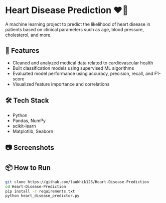 # Heart Disease Prediction ❤️🧠

A machine learning project to predict the likelihood of heart disease in patients based on clinical parameters such as age, blood pressure, cholesterol, and more.

## 🚀 Features

- Cleaned and analyzed medical data related to cardiovascular health
- Built classification models using supervised ML algorithms
- Evaluated model performance using accuracy, precision, recall, and F1-score
- Visualized feature importance and correlations

## 🛠️ Tech Stack

- Python
- Pandas, NumPy
- scikit-learn
- Matplotlib, Seaborn

## 📷 Screenshots

<!-- Add model performance graphs, correlation heatmaps, or confusion matrix images here -->
<!-- Example: ![Confusion Matrix](./screenshots/confusion_matrix.png) -->

## 📦 How to Run

```bash
git clone https://github.com/laukhik123/Heart-Disease-Prediction
cd Heart-Disease-Prediction
pip install -r requirements.txt
python heart_disease_predictor.py
